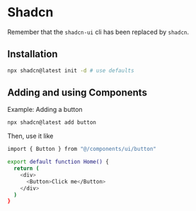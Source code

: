 # Shadcn

Remember that the `shadcn-ui` cli has been replaced by `shadcn`.

## Installation

```bash
npx shadcn@latest init -d # use defaults
```

## Adding and using Components

Example: Adding a button

```bash
npx shadcn@latest add button
```

Then, use it like

```bash
import { Button } from "@/components/ui/button"

export default function Home() {
  return (
    <div>
      <Button>Click me</Button>
    </div>
  )
}
```
